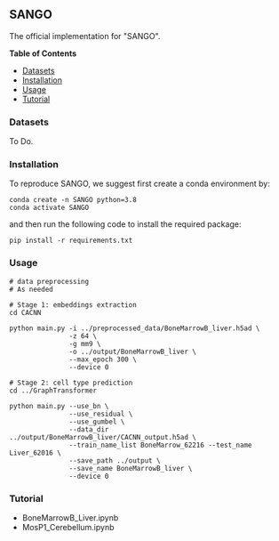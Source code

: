 ## SANGO

The official implementation for "SANGO".

**Table of Contents**

* [Datasets](#Datasets)
* [Installation](#Installation)
* [Usage](#Usage)
* [Tutorial](#Tutorial)

### Datasets

To Do.

### Installation

To reproduce SANGO, we suggest first create a conda environment by:

~~~shell
conda create -n SANGO python=3.8
conda activate SANGO
~~~

and then run the following code to install the required package:

~~~shell
pip install -r requirements.txt
~~~

### Usage

~~~shell
# data preprocessing
# As needed

# Stage 1: embeddings extraction
cd CACNN

python main.py -i ../preprocessed_data/BoneMarrowB_liver.h5ad \
               -z 64 \
               -g mm9 \
               -o ../output/BoneMarrowB_liver \
               --max_epoch 300 \
               --device 0

# Stage 2: cell type prediction
cd ../GraphTransformer

python main.py --use_bn \
               --use_residual \
               --use_gumbel \
               --data_dir ../output/BoneMarrowB_liver/CACNN_output.h5ad \
               --train_name_list BoneMarrow_62216 --test_name Liver_62016 \
               --save_path ../output \
               --save_name BoneMarrowB_liver \
               --device 0
~~~

### Tutorial

* BoneMarrowB_Liver.ipynb
* MosP1_Cerebellum.ipynb

